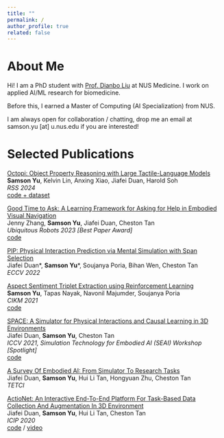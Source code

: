 ```yaml
---
title: ""
permalink: /
author_profile: true
related: false
---
```


# About Me
Hi! I am a PhD student with [Prof. Dianbo Liu](https://www.cogai4sci.com/) at NUS Medicine. I work on applied AI/ML research for biomedicine.

Before this, I earned a Master of Computing (AI Specialization) from NUS.

I am always open for collaboration / chatting, drop me an email at samson.yu \[at\] u.nus.edu if you are interested!


# Selected Publications
[Octopi: Object Property Reasoning with Large Tactile-Language Models](https://arxiv.org/abs/2405.02794)<br />
**Samson Yu**, Kelvin Lin, Anxing Xiao, Jiafei Duan, Harold Soh<br />
*RSS 2024*<br />
[code + dataset](https://github.com/clear-nus/octopi)<br />

[Good Time to Ask: A Learning Framework for Asking for Help in Embodied Visual Navigation](https://arxiv.org/abs/2206.10606)<br />
Jenny Zhang, **Samson Yu**, Jiafei Duan, Cheston Tan<br />
*Ubiquitous Robots 2023 [Best Paper Award]*<br />
[code](https://github.com/jennyzzt/good_time_to_ask)

[PIP: Physical Interaction Prediction via Mental Simulation with Span Selection](https://arxiv.org/abs/2109.04683)<br />
Jiafei Duan\*, **Samson Yu**\*, Soujanya Poria, Bihan Wen, Cheston Tan<br />
*ECCV 2022*<br />

[Aspect Sentiment Triplet Extraction using Reinforcement Learning](https://arxiv.org/abs/2108.06107)<br />
**Samson Yu**, Tapas Nayak, Navonil Majumder, Soujanya Poria<br />
*CIKM 2021*<br />
[code](https://github.com/declare-lab/ASTE-RL)

[SPACE: A Simulator for Physical Interactions and Causal Learning in 3D Environments](https://arxiv.org/abs/2108.06180)<br />
Jiafei Duan, **Samson Yu**, Cheston Tan<br />
*ICCV 2021, Simulation Technology for Embodied AI (SEAI) Workshop [Spotlight]*<br />
[code](https://github.com/jiafei1224/SPACE)

[A Survey Of Embodied AI: From Simulator To Research Tasks](https://arxiv.org/abs/2103.04918)<br />
Jiafei Duan, **Samson Yu**, Hui Li Tan, Hongyuan Zhu, Cheston Tan<br />
*TETCI*<br />

[ActioNet: An Interactive End-To-End Platform For Task-Based Data Collection And Augmentation In 3D Environment](https://arxiv.org/abs/2010.01357)<br />
Jiafei Duan, **Samson Yu**, Hui Li Tan, Cheston Tan<br />
*ICIP 2020*<br />
[code](https://github.com/SamsonYuBaiJian/actionet) / [video](https://www.youtube.com/watch?v=nZAegJgGe8E)